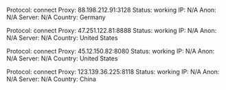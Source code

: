 Protocol: connect
Proxy: 88.198.212.91:3128
Status: working
IP: N/A
Anon: N/A
Server: N/A
Country: Germany

Protocol: connect
Proxy: 47.251.122.81:8888
Status: working
IP: N/A
Anon: N/A
Server: N/A
Country: United States

Protocol: connect
Proxy: 45.12.150.82:8080
Status: working
IP: N/A
Anon: N/A
Server: N/A
Country: United States

Protocol: connect
Proxy: 123.139.36.225:8118
Status: working
IP: N/A
Anon: N/A
Server: N/A
Country: China

